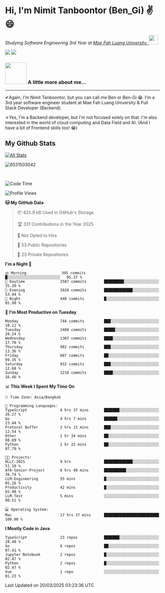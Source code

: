 # Hi, I'm Nimit Tanboontor (Ben_Gi) ✌😄
<p><em>Studying Software Engineering 3rd Year at <a href="https://en.mfu.ac.th/home.html"> Mae Fah Luang University.
</a><img src="https://media.giphy.com/media/WUlplcMpOCEmTGBtBW/giphy.gif" width="30"> </em></p>


[![](https://img.shields.io/badge/linkedin-%230077B5.svg?style=for-the-badge&logo=linkedin)]([https://www.linkedin.com/in/thanaphoom-babparn/](https://www.linkedin.com/in/nimit-tanbooutor-798139246/))
[![](https://img.shields.io/badge/Medium-12100E?style=for-the-badge&logo=medium&logoColor=white)](https://medium.com/@nimittanbooutor)

### <img src="https://media.giphy.com/media/VgCDAzcKvsR6OM0uWg/giphy.gif" width="70"> A little more about me...  

<hr> <!-- Horizontal line -->

&#10004;Again, I'm Nimit Tanboontor, but you can call me Ben or Ben-Gi 😁. I'm a 3rd year software engineer student at Mae Fah Luang University & Full Stack Developer (Backend).

&#10007;Yes, I'm a Backend developer, but I'm not focused solely on that. I'm also interested in the world of cloud computing and Data Field and AI. (And I have a bit of Frontend skills too! 😂)


## My Github Stats

[![All Stats](https://github-readme-stats.vercel.app/api?username=6531503042&show_icons=true&theme=algolia)](https://github.com/6531503042)

<p><img align="center" src="https://github-readme-streak-stats.herokuapp.com/?user=6531503042&" alt="6531503042" /></p>

<br />


<!--START_SECTION:waka-->
![Code Time](http://img.shields.io/badge/Code%20Time-380%20hrs%2059%20mins-blue)

![Profile Views](http://img.shields.io/badge/Profile%20Views-11-blue)

**🐱 My GitHub Data** 

> 📦 825.9 kB Used in GitHub's Storage 
 > 
> 🏆 331 Contributions in the Year 2025
 > 
> 🚫 Not Opted to Hire
 > 
> 📜 53 Public Repositories 
 > 
> 🔑 23 Private Repositories 
 > 
**I'm a Night 🦉** 

```text
🌞 Morning                395 commits         █░░░░░░░░░░░░░░░░░░░░░░░░   05.37 % 
🌆 Daytime                2587 commits        █████████░░░░░░░░░░░░░░░░   35.20 % 
🌃 Evening                3928 commits        █████████████░░░░░░░░░░░░   53.44 % 
🌙 Night                  440 commits         █░░░░░░░░░░░░░░░░░░░░░░░░   05.99 % 
```
📅 **I'm Most Productive on Tuesday** 

```text
Monday                   744 commits         ███░░░░░░░░░░░░░░░░░░░░░░   10.12 % 
Tuesday                  1488 commits        █████░░░░░░░░░░░░░░░░░░░░   20.24 % 
Wednesday                1307 commits        ████░░░░░░░░░░░░░░░░░░░░░   17.78 % 
Thursday                 982 commits         ███░░░░░░░░░░░░░░░░░░░░░░   13.36 % 
Friday                   687 commits         ██░░░░░░░░░░░░░░░░░░░░░░░   09.35 % 
Saturday                 932 commits         ███░░░░░░░░░░░░░░░░░░░░░░   12.68 % 
Sunday                   1210 commits        ████░░░░░░░░░░░░░░░░░░░░░   16.46 % 
```


📊 **This Week I Spent My Time On** 

```text
🕑︎ Time Zone: Asia/Bangkok

💬 Programming Languages: 
TypeScript               4 hrs 37 mins       ███████░░░░░░░░░░░░░░░░░░   26.27 % 
Go                       4 hrs 7 mins        ██████░░░░░░░░░░░░░░░░░░░   23.44 % 
Protocol Buffer          2 hrs 12 mins       ███░░░░░░░░░░░░░░░░░░░░░░   12.54 % 
Other                    1 hr 34 mins        ██░░░░░░░░░░░░░░░░░░░░░░░   08.89 % 
Python                   1 hr 22 mins        ██░░░░░░░░░░░░░░░░░░░░░░░   07.79 % 

🐱‍💻 Projects: 
HLLC-2025                9 hrs               █████████████░░░░░░░░░░░░   51.10 % 
ATA-Senior-Project       6 hrs 49 mins       ██████████░░░░░░░░░░░░░░░   38.74 % 
LLM-Engineering          55 mins             █░░░░░░░░░░░░░░░░░░░░░░░░   05.26 % 
Productivity             42 mins             █░░░░░░░░░░░░░░░░░░░░░░░░   03.98 % 
LLM-Test                 5 mins              ░░░░░░░░░░░░░░░░░░░░░░░░░   00.51 % 

💻 Operating System: 
Mac                      17 hrs 37 mins      █████████████████████████   100.00 % 
```

**I Mostly Code in Java** 

```text
TypeScript               23 repos            ███████░░░░░░░░░░░░░░░░░░   28.40 % 
Go                       6 repos             ██░░░░░░░░░░░░░░░░░░░░░░░   07.41 % 
Jupyter Notebook         2 repos             █░░░░░░░░░░░░░░░░░░░░░░░░   02.47 % 
Python                   2 repos             █░░░░░░░░░░░░░░░░░░░░░░░░   02.47 % 
Vue                      1 repo              ░░░░░░░░░░░░░░░░░░░░░░░░░   01.23 % 
```




 Last Updated on 20/03/2025 03:23:36 UTC
<!--END_SECTION:waka-->
